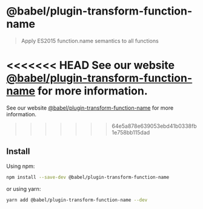 # @babel/plugin-transform-function-name

> Apply ES2015 function.name semantics to all functions

<<<<<<< HEAD
See our website [@babel/plugin-transform-function-name](https://babeljs.io/docs/en/next/babel-plugin-transform-function-name.html) for more information.
=======
See our website [@babel/plugin-transform-function-name](https://babeljs.io/docs/en/babel-plugin-transform-function-name) for more information.
>>>>>>> 64e5a878e639053ebd41b0338fb1e758bb115dad

## Install

Using npm:

```sh
npm install --save-dev @babel/plugin-transform-function-name
```

or using yarn:

```sh
yarn add @babel/plugin-transform-function-name --dev
```

